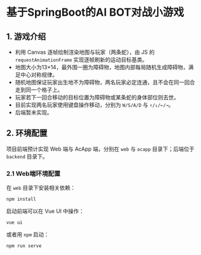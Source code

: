 # 基于SpringBoot的AI BOT对战小游戏

## 1. 游戏介绍

 - 利用 Canvas 逐帧绘制渲染地图与玩家（两条蛇），由 JS 的 `requestAnimationFrame` 实现逐帧刷新的运动目标基类。
 - 地图大小为13×14，最外围一圈为障碍物，地图内部每局随机生成障碍物，满足中心对称规律。
 - 随机地图保证玩家出生地不为障碍物，两名玩家必定连通，且不会在同一回合走到同一个格子上。
 - 玩家若下一回合移动的目标位置为障碍物或某条蛇的身体部位则去世。
 - 目前实现两名玩家使用键盘操作移动，分别为 `W/S/A/D` 与 `↑/↓/←/→`。
 - 后端暂未实现。

## 2. 环境配置

项目前端预计实现 Web 端与 AcApp 端，分别在 `web` 与 `acapp` 目录下；后端位于 `backend` 目录下。

### 2.1 Web端环境配置

在 `web` 目录下安装相关依赖：

```shell
npm install
```

启动前端可以在 Vue UI 中操作：

```shell
vue ui
```

或者用 `npm` 启动：

```shell
npm run serve
```
